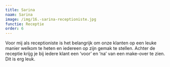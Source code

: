 ```yaml
---
title: Sarina
naam: Sarina
image: /img/16.-sarina-receptioniste.jpg
functie: Receptie
order: 6
---
```


Voor mij als receptioniste is het belangrijk om onze klanten op een leuke manier welkom te heten en iedereen op zijn gemak te stellen. Achter de receptie krijg je bij iedere klant een ‘voor’ en ‘na’ van een make-over te zien. Dit is erg leuk. 